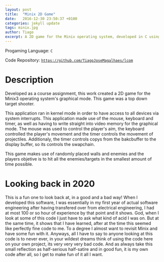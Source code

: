 ```yaml
---
layout: post
title:  "Minix 2D Game"
date:   2016-12-30 23:50:37 +0100
categories: jekyll update
tags: minix.jpg
author: Tiago
excerpt: A 2D game for the Minix operating system, developed in C using only the C standard library and Minix's OS API.
---
```


Progaming Language: `C`

Code Repository: [`https://github.com/TiagoJoseMagalhaes/lcom`](https://github.com/TiagoJoseMagalhaes/lcom)

# Description

Developed as a course assignment, this work created a 2D game for the Minix3 operating system's graphical mode. This game was a top down target shooter.

This application ran in kernel mode in order to have access to all devices via system interrupts. This application made use of the mouse, keyboard and timer, as well as having to write straight into video memory for the graphical mode. The mouse was used to control the player's aim, the keyboard controlled the player's movement and the timer controls the movement of projectiles. Additionaly, the timer controls copys from the bakcbuffer to the display buffer, so its controls the swapchain.

This game makes use of randomly placed walls and enemies and the players objetive is to hit all the enemies/targets in the smallest amount of time possible.


# Looking back in 2020

This is a fun one to look back at, in a good and a bad way! When I developed this software, I was essentially in my first year of actual software engineering after having transfered over from electrical engineering, I had at most 100 or so hour of experience by that point and it shows. God, when I look at some of this code I just have to ask what kind of acid I was on. But at the same time, it shows that I have learned, after at the time this seemed like perfectly fine code to me. To a degree I almost want to revisit Minix and have some fun with it. Anyways, all I have to say to anyone looking at this code is to never ever, in your wildest dreams think of using the code here on your own project, its very very very bad code. And as always take this small reflection as half-serious half-satire and in good fun, it is my own code after all, so I get to make fun of it all I want.